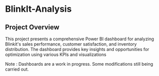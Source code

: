 # BlinkIt-Analysis

## Project Overview
This project presents a comprehensive Power BI dashboard for analyzing Blinkit's sales performance, customer satisfaction, and inventory distribution. The dashboard provides key insights and opportunities for optimization using various KPIs and visualizations

Note : Dashboards are a work in progress. Some modifications still being carried out.
